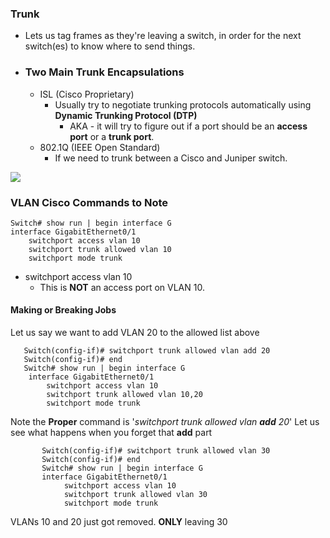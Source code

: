 
### Trunk
- Lets us tag frames as they're leaving a switch, in order for the next switch(es) to know where to send things.
- ### Two Main Trunk Encapsulations
	- ISL (Cisco Proprietary)
		- Usually try to negotiate trunking protocols automatically using **Dynamic Trunking Protocol (DTP)**
			- AKA - it will try to figure out if a port should be an **access port** or a **trunk port**.
	- 802.1Q (IEEE Open Standard)
		- If we need to trunk between a Cisco and Juniper switch. 

**![](https://lh5.googleusercontent.com/C-cznvgP8Dj9BK3WC_Tbwlo8qEGKgiwnul0xkM-GNn95DgJ5q8fBNHAXlC9WRxk6TyZdn2NhHY5c1G5PGWWsR8G7FaHlZ6YpZ7v5BozgZvnDmooU7EaVMlRkYHEWz4MZ_TSIdPR33CkwGMCaOCjdH3I)**

### VLAN Cisco Commands to Note
    Switch# show run | begin interface G
    interface GigabitEthernet0/1
	    switchport access vlan 10
	    switchport trunk allowed vlan 10
	    switchport mode trunk

- switchport access vlan 10 
	- This is **NOT** an access port on VLAN 10. 

#### Making or Breaking Jobs
Let us say we want to add VLAN 20 to the allowed list above

       Switch(config-if)# switchport trunk allowed vlan add 20
       Switch(config-if)# end
       Switch# show run | begin interface G
	    interface GigabitEthernet0/1
		    switchport access vlan 10
		    switchport trunk allowed vlan 10,20
		    switchport mode trunk

Note the **Proper** command is '*switchport trunk allowed vlan **add** 20*'
Let us see what happens when you forget that **add** part

           Switch(config-if)# switchport trunk allowed vlan 30
           Switch(config-if)# end
           Switch# show run | begin interface G
           interface GigabitEthernet0/1
			    switchport access vlan 10
			    switchport trunk allowed vlan 30
			    switchport mode trunk

VLANs 10 and 20 just got removed. **ONLY** leaving 30
